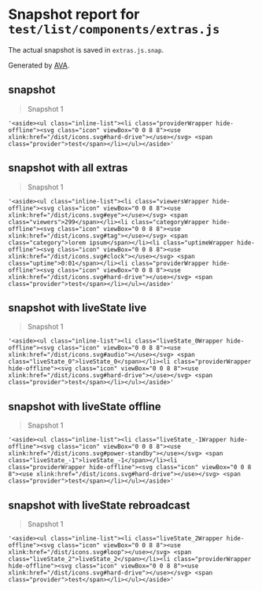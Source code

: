 # Snapshot report for `test/list/components/extras.js`

The actual snapshot is saved in `extras.js.snap`.

Generated by [AVA](https://ava.li).

## snapshot

> Snapshot 1

    '<aside><ul class="inline-list"><li class="providerWrapper hide-offline"><svg class="icon" viewBox="0 0 8 8"><use xlink:href="/dist/icons.svg#hard-drive"></use></svg> <span class="provider">test</span></li></ul></aside>'

## snapshot with all extras

> Snapshot 1

    '<aside><ul class="inline-list"><li class="viewersWrapper hide-offline"><svg class="icon" viewBox="0 0 8 8"><use xlink:href="/dist/icons.svg#eye"></use></svg> <span class="viewers">299</span></li><li class="categoryWrapper hide-offline"><svg class="icon" viewBox="0 0 8 8"><use xlink:href="/dist/icons.svg#tag"></use></svg> <span class="category">lorem ipsum</span></li><li class="uptimeWrapper hide-offline"><svg class="icon" viewBox="0 0 8 8"><use xlink:href="/dist/icons.svg#clock"></use></svg> <span class="uptime">0:01</span></li><li class="providerWrapper hide-offline"><svg class="icon" viewBox="0 0 8 8"><use xlink:href="/dist/icons.svg#hard-drive"></use></svg> <span class="provider">test</span></li></ul></aside>'

## snapshot with liveState live

> Snapshot 1

    '<aside><ul class="inline-list"><li class="liveState_0Wrapper hide-offline"><svg class="icon" viewBox="0 0 8 8"><use xlink:href="/dist/icons.svg#audio"></use></svg> <span class="liveState_0">liveState_0</span></li><li class="providerWrapper hide-offline"><svg class="icon" viewBox="0 0 8 8"><use xlink:href="/dist/icons.svg#hard-drive"></use></svg> <span class="provider">test</span></li></ul></aside>'

## snapshot with liveState offline

> Snapshot 1

    '<aside><ul class="inline-list"><li class="liveState_-1Wrapper hide-offline"><svg class="icon" viewBox="0 0 8 8"><use xlink:href="/dist/icons.svg#power-standby"></use></svg> <span class="liveState_-1">liveState_-1</span></li><li class="providerWrapper hide-offline"><svg class="icon" viewBox="0 0 8 8"><use xlink:href="/dist/icons.svg#hard-drive"></use></svg> <span class="provider">test</span></li></ul></aside>'

## snapshot with liveState rebroadcast

> Snapshot 1

    '<aside><ul class="inline-list"><li class="liveState_2Wrapper hide-offline"><svg class="icon" viewBox="0 0 8 8"><use xlink:href="/dist/icons.svg#loop"></use></svg> <span class="liveState_2">liveState_2</span></li><li class="providerWrapper hide-offline"><svg class="icon" viewBox="0 0 8 8"><use xlink:href="/dist/icons.svg#hard-drive"></use></svg> <span class="provider">test</span></li></ul></aside>'
